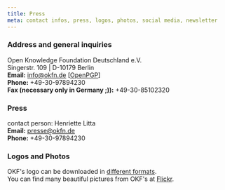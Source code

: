 ```yaml
---
title: Press
meta: contact infos, press, logos, photos, social media, newsletter
---
```


### Address and general inquiries

Open Knowledge Foundation Deutschland e.V.<br>
Singerstr. 109 | D-10179 Berlin <br>
**Email:** info@okfn.de [<a href="/okf/info_okfn_de_pub.asc">OpenPGP</a>] <br>
**Phone:** +49-30-97894230 <br>
**Fax (necessary only in Germany ;)):** +49-30-85102320 


### Press

contact person: Henriette Litta<br>
**Email:** presse@okfn.de<br>
**Phone:** +49-30-97894230

### Logos and Photos

OKF's logo can be downloaded in [different formats](https://okfn.de/files/logos/Logos_okfde.zip).<br>
You can find many beautiful pictures from OKF's at [Flickr](https://www.flickr.com/photos/okfde/sets/).
